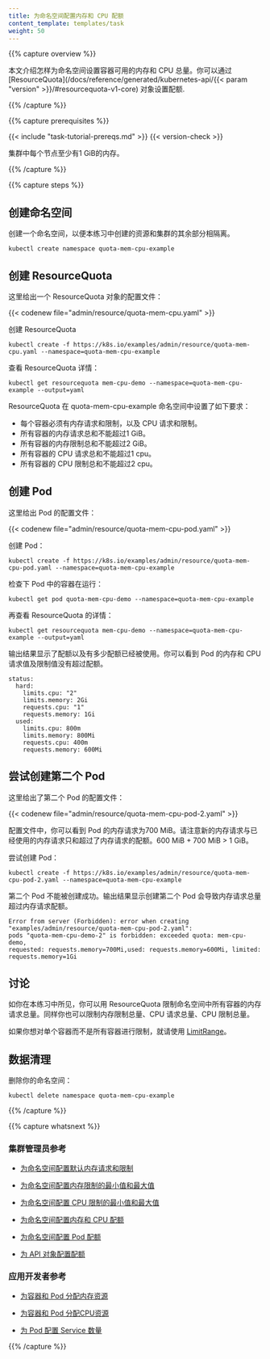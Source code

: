 ```yaml
---
title: 为命名空间配置内存和 CPU 配额
content_template: templates/task
weight: 50
---
```


<!--
---
title: Configure Memory and CPU Quotas for a Namespace
content_template: templates/task
weight: 50
---
-->

{{% capture overview %}}

<!--
This page shows how to set quotas for the total amount memory and CPU that
can be used by all Containers running in a namespace. You specify quotas in a
[ResourceQuota](/docs/reference/generated/kubernetes-api/{{< param "version" >}}/#resourcequota-v1-core)
object.
-->

本文介绍怎样为命名空间设置容器可用的内存和 CPU 总量。你可以通过 [ResourceQuota](/docs/reference/generated/kubernetes-api/{{< param "version" >}}/#resourcequota-v1-core)
对象设置配额.


{{% /capture %}}


{{% capture prerequisites %}}

{{< include "task-tutorial-prereqs.md" >}} {{< version-check >}}

<!--
Each node in your cluster must have at least 1 GiB of memory.
-->

集群中每个节点至少有1 GiB的内存。

{{% /capture %}}


{{% capture steps %}}

<!--
## Create a namespace

Create a namespace so that the resources you create in this exercise are
isolated from the rest of your cluster.
-->

## 创建命名空间

创建一个命名空间，以便本练习中创建的资源和集群的其余部分相隔离。

```shell
kubectl create namespace quota-mem-cpu-example
```

<!--
## Create a ResourceQuota

Here is the configuration file for a ResourceQuota object:
-->

## 创建 ResourceQuota

这里给出一个 ResourceQuota 对象的配置文件：

{{< codenew file="admin/resource/quota-mem-cpu.yaml" >}}

<!--
Create the ResourceQuota:
-->

创建 ResourceQuota

```shell
kubectl create -f https://k8s.io/examples/admin/resource/quota-mem-cpu.yaml --namespace=quota-mem-cpu-example
```

<!--
View detailed information about the ResourceQuota:
-->

查看 ResourceQuota 详情：

```shell
kubectl get resourcequota mem-cpu-demo --namespace=quota-mem-cpu-example --output=yaml
```

<!--
The ResourceQuota places these requirements on the quota-mem-cpu-example namespace:

* Every Container must have a memory request, memory limit, cpu request, and cpu limit.
* The memory request total for all Containers must not exceed 1 GiB.
* The memory limit total for all Containers must not exceed 2 GiB.
* The CPU request total for all Containers must not exceed 1 cpu.
* The CPU limit total for all Containers must not exceed 2 cpu.
-->

ResourceQuota 在 quota-mem-cpu-example 命名空间中设置了如下要求：

* 每个容器必须有内存请求和限制，以及 CPU 请求和限制。
* 所有容器的内存请求总和不能超过1 GiB。
* 所有容器的内存限制总和不能超过2 GiB。
* 所有容器的 CPU 请求总和不能超过1 cpu。
* 所有容器的 CPU 限制总和不能超过2 cpu。

<!--
## Create a Pod

Here is the configuration file for a Pod:
-->

## 创建 Pod

这里给出 Pod 的配置文件：

{{< codenew file="admin/resource/quota-mem-cpu-pod.yaml" >}}


<!--
Create the Pod:
-->

创建 Pod：

```shell
kubectl create -f https://k8s.io/examples/admin/resource/quota-mem-cpu-pod.yaml --namespace=quota-mem-cpu-example
```

<!--
Verify that the Pod's Container is running:
-->

检查下 Pod 中的容器在运行：

```
kubectl get pod quota-mem-cpu-demo --namespace=quota-mem-cpu-example
```

<!--
Once again, view detailed information about the ResourceQuota:
-->

再查看 ResourceQuota 的详情：

```
kubectl get resourcequota mem-cpu-demo --namespace=quota-mem-cpu-example --output=yaml
```

<!--
The output shows the quota along with how much of the quota has been used.
You can see that the memory and CPU requests and limits for your Pod do not
exceed the quota.
-->

输出结果显示了配额以及有多少配额已经被使用。你可以看到 Pod 的内存和 CPU 请求值及限制值没有超过配额。

```
status:
  hard:
    limits.cpu: "2"
    limits.memory: 2Gi
    requests.cpu: "1"
    requests.memory: 1Gi
  used:
    limits.cpu: 800m
    limits.memory: 800Mi
    requests.cpu: 400m
    requests.memory: 600Mi
```

<!--
## Attempt to create a second Pod

Here is the configuration file for a second Pod:
-->

## 尝试创建第二个 Pod

这里给出了第二个 Pod 的配置文件：

{{< codenew file="admin/resource/quota-mem-cpu-pod-2.yaml" >}}

<!--
In the configuration file, you can see that the Pod has a memory request of 700 MiB.
Notice that the sum of the used memory request and this new memory
request exceeds the memory request quota. 600 MiB + 700 MiB > 1 GiB.

Attempt to create the Pod:
-->

配置文件中，你可以看到 Pod 的内存请求为700 MiB。请注意新的内存请求与已经使用的内存请求只和超过了内存请求的配额。600 MiB + 700 MiB > 1 GiB。

尝试创建 Pod：

```shell
kubectl create -f https://k8s.io/examples/admin/resource/quota-mem-cpu-pod-2.yaml --namespace=quota-mem-cpu-example
```

<!--
The second Pod does not get created. The output shows that creating the second Pod
would cause the memory request total to exceed the memory request quota.
-->

第二个 Pod 不能被创建成功。输出结果显示创建第二个 Pod 会导致内存请求总量超过内存请求配额。

```
Error from server (Forbidden): error when creating "examples/admin/resource/quota-mem-cpu-pod-2.yaml":
pods "quota-mem-cpu-demo-2" is forbidden: exceeded quota: mem-cpu-demo,
requested: requests.memory=700Mi,used: requests.memory=600Mi, limited: requests.memory=1Gi
```

<!--
## Discussion

As you have seen in this exercise, you can use a ResourceQuota to restrict
the memory request total for all Containers running in a namespace.
You can also restrict the totals for memory limit, cpu request, and cpu limit.

If you want to restrict individual Containers, instead of totals for all Containers, use a
[LimitRange](/docs/tasks/administer-cluster/memory-constraint-namespace/).
-->

## 讨论

如你在本练习中所见，你可以用 ResourceQuota 限制命名空间中所有容器的内存请求总量。同样你也可以限制内存限制总量、CPU 请求总量、CPU 限制总量。

如果你想对单个容器而不是所有容器进行限制，就请使用 [LimitRange](/docs/tasks/administer-cluster/memory-constraint-namespace/)。

<!--
## Clean up

Delete your namespace:
-->

## 数据清理

删除你的命名空间：

```shell
kubectl delete namespace quota-mem-cpu-example
```

{{% /capture %}}

{{% capture whatsnext %}}

<!--
### For cluster administrators

* [Configure Default Memory Requests and Limits for a Namespace](/docs/tasks/administer-cluster/memory-default-namespace/)

* [Configure Default CPU Requests and Limits for a Namespace](/docs/tasks/administer-cluster/cpu-default-namespace/)

* [Configure Minimum and Maximum Memory Constraints for a Namespace](/docs/tasks/administer-cluster/memory-constraint-namespace/)

* [Configure Minimum and Maximum CPU Constraints for a Namespace](/docs/tasks/administer-cluster/cpu-constraint-namespace/)

* [Configure a Pod Quota for a Namespace](/docs/tasks/administer-cluster/quota-pod-namespace/)

* [Configure Quotas for API Objects](/docs/tasks/administer-cluster/quota-api-object/)
-->

### 集群管理员参考

* [为命名空间配置默认内存请求和限制](/docs/tasks/administer-cluster/memory-default-namespace/)

* [为命名空间配置内存限制的最小值和最大值](/docs/tasks/administer-cluster/memory-constraint-namespace/)

* [为命名空间配置 CPU 限制的最小值和最大值](/docs/tasks/administer-cluster/cpu-constraint-namespace/)

* [为命名空间配置内存和 CPU 配额](/docs/tasks/administer-cluster/quota-memory-cpu-namespace/)

* [为命名空间配置 Pod 配额](/zh/docs/tasks/administer-cluster/quota-pod-namespace/)

* [为 API 对象配置配额](/docs/tasks/administer-cluster/quota-api-object/)

<!--
### For app developers

* [Assign Memory Resources to Containers and Pods](/docs/tasks/configure-pod-container/assign-memory-resource/)

* [Assign CPU Resources to Containers and Pods](/docs/tasks/configure-pod-container/assign-cpu-resource/)

* [Configure Quality of Service for Pods](/docs/tasks/configure-pod-container/quality-service-pod/)
-->

### 应用开发者参考

* [为容器和 Pod 分配内存资源](/docs/tasks/configure-pod-container/assign-memory-resource/)

* [为容器和 Pod 分配CPU资源](/docs/tasks/configure-pod-container/assign-cpu-resource/)

* [为 Pod 配置 Service 数量](/docs/tasks/configure-pod-container/quality-service-pod/)

{{% /capture %}}
